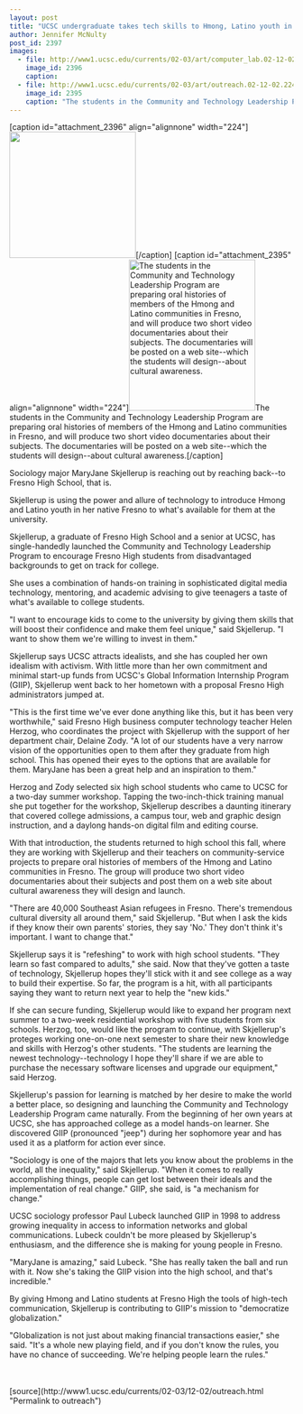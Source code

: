 ```yaml
---
layout: post
title: "UCSC undergraduate takes tech skills to Hmong, Latino youth in Fresno"
author: Jennifer McNulty
post_id: 2397
images:
  - file: http://www1.ucsc.edu/currents/02-03/art/computer_lab.02-12-02.224.jpg
    image_id: 2396
    caption: 
  - file: http://www1.ucsc.edu/currents/02-03/art/outreach.02-12-02.224.jpg
    image_id: 2395
    caption: "The students in the Community and Technology Leadership Program are preparing oral histories of members of the Hmong and Latino communities in Fresno, and will produce two short video documentaries about their subjects. The documentaries will be posted on a web site--which the students will design--about cultural awareness."
---
```


[caption id="attachment_2396" align="alignnone" width="224"]<a href="http://localhost/mysite/wp-content/uploads/2002/12/computer_lab.02-12-02.224.jpg"><img class="size-full wp-image-2396" src="http://localhost/mysite/wp-content/uploads/2002/12/computer_lab.02-12-02.224.jpg" alt="" width="224" height="224" /></a>[/caption]
[caption id="attachment_2395" align="alignnone" width="224"]<a href="http://localhost/mysite/wp-content/uploads/2002/12/outreach.02-12-02.224.jpg"><img class="size-full wp-image-2395" src="http://localhost/mysite/wp-content/uploads/2002/12/outreach.02-12-02.224.jpg" alt="The students in the Community and Technology Leadership Program are preparing oral histories of members of the Hmong and Latino communities in Fresno, and will produce two short video documentaries about their subjects. The documentaries will be posted on a web site--which the students will design--about cultural awareness." width="224" height="268" /></a>The students in the Community and Technology Leadership Program are preparing oral histories of members of the Hmong and Latino communities in Fresno, and will produce two short video documentaries about their subjects. The documentaries will be posted on a web site--which the students will design--about cultural awareness.[/caption]
<p>
  Sociology major MaryJane Skjellerup is reaching out by reaching back--to Fresno High School, that is.
</p>
<p>
  Skjellerup is using the power and allure of technology to introduce Hmong and Latino youth in her native Fresno to what's available for them at the university.
</p>
<p>
  Skjellerup, a graduate of Fresno High School and a senior at UCSC, has single-handedly launched the Community and Technology Leadership Program to encourage Fresno High students from disadvantaged backgrounds to get on track for college.
</p>
<p>
  She uses a combination of hands-on training in sophisticated digital media technology, mentoring, and academic advising to give teenagers a taste of what's available to college students.
</p>
<p>
  "I want to encourage kids to come to the university by giving them skills that will boost their confidence and make them feel unique," said Skjellerup. "I want to show them we're willing to invest in them."
</p>
<p>
  Skjellerup says UCSC attracts idealists, and she has coupled her own idealism with activism. With little more than her own commitment and minimal start-up funds from UCSC's Global Information Internship Program (GIIP), Skjellerup went back to her hometown with a proposal Fresno High administrators jumped at.
</p>
<p>
  "This is the first time we've ever done anything like this, but it has been very worthwhile," said Fresno High business computer technology teacher Helen Herzog, who coordinates the project with Skjellerup with the support of her department chair, Delaine Zody. "A lot of our students have a very narrow vision of the opportunities open to them after they graduate from high school. This has opened their eyes to the options that are available for them. MaryJane has been a great help and an inspiration to them."
</p>
<p>
  Herzog and Zody selected six high school students who came to UCSC for a two-day summer workshop. Tapping the two-inch-thick training manual she put together for the workshop, Skjellerup describes a daunting itinerary that covered college admissions, a campus tour, web and graphic design instruction, and a daylong hands-on digital film and editing course.
</p>
<p>
  With that introduction, the students returned to high school this fall, where they are working with Skjellerup and their teachers on community-service projects to prepare oral histories of members of the Hmong and Latino communities in Fresno. The group will produce two short video documentaries about their subjects and post them on a web site about cultural awareness they will design and launch.
</p>
<p>
  "There are 40,000 Southeast Asian refugees in Fresno. There's tremendous cultural diversity all around them," said Skjellerup. "But when I ask the kids if they know their own parents' stories, they say 'No.' They don't think it's important. I want to change that."
</p>
<p>
  Skjellerup says it is "refeshing" to work with high school students. "They learn so fast compared to adults," she said. Now that they've gotten a taste of technology, Skjellerup hopes they'll stick with it and see college as a way to build their expertise. So far, the program is a hit, with all participants saying they want to return next year to help the "new kids."
</p>
<p>
  If she can secure funding, Skjellerup would like to expand her program next summer to a two-week residential workshop with five students from six schools. Herzog, too, would like the program to continue, with Skjellerup's proteges working one-on-one next semester to share their new knowledge and skills with Herzog's other students. "The students are learning the newest technology--technology I hope they'll share if we are able to purchase the necessary software licenses and upgrade our equipment," said Herzog.
</p>
<p>
  Skjellerup's passion for learning is matched by her desire to make the world a better place, so designing and launching the Community and Technology Leadership Program came naturally. From the beginning of her own years at UCSC, she has approached college as a model hands-on learner. She discovered GIIP (pronounced "jeep") during her sophomore year and has used it as a platform for action ever since.
</p>
<p>
  "Sociology is one of the majors that lets you know about the problems in the world, all the inequality," said Skjellerup. "When it comes to really accomplishing things, people can get lost between their ideals and the implementation of real change." GIIP, she said, is "a mechanism for change."
</p>
<p>
  UCSC sociology professor Paul Lubeck launched GIIP in 1998 to address growing inequality in access to information networks and global communications. Lubeck couldn't be more pleased by Skjellerup's enthusiasm, and the difference she is making for young people in Fresno.
</p>
<p>
  "MaryJane is amazing," said Lubeck. "She has really taken the ball and run with it. Now she's taking the GIIP vision into the high school, and that's incredible."
</p>
<p>
  By giving Hmong and Latino students at Fresno High the tools of high-tech communication, Skjellerup is contributing to GIIP's mission to "democratize globalization."
</p>
<p>
  "Globalization is not just about making financial transactions easier," she said. "It's a whole new playing field, and if you don't know the rules, you have no chance of succeeding. We're helping people learn the rules."<br>
  <br>
  <br>

</p>
<p>

</p>
[source](http://www1.ucsc.edu/currents/02-03/12-02/outreach.html "Permalink to outreach")
